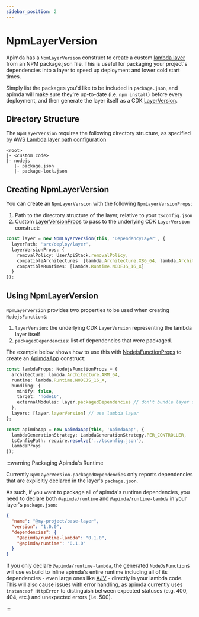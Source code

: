 ```yaml
---
sidebar_position: 2
---
```


# NpmLayerVersion

Apimda has a `NpmLayerVersion` construct to create a custom [lambda layer](https://docs.aws.amazon.com/lambda/latest/dg/configuration-layers.html) from an NPM package.json file. This is useful for packaging your project's dependencies into a layer to speed up deployment and lower cold start times.

Simply list the packages you'd like to be included in `package.json`, and apimda will make sure they're up-to-date (i.e. `npm install`) before every deployment, and then generate the layer itself as a CDK [LayerVersion](https://docs.aws.amazon.com/cdk/api/v2/docs/aws-cdk-lib.aws_lambda.LayerVersion.html).

## Directory Structure

The `NpmLayerVersion` requires the following directory structure, as specified by [AWS Lambda layer path configuration](https://docs.aws.amazon.com/lambda/latest/dg/configuration-layers.html#configuration-layers-path)

```
<root>
|- <custom code>
|- nodejs
   |- package.json
   |- package-lock.json
```

## Creating NpmLayerVersion

You can create an `NpmLayerVersion` with the following `NpmLayerVersionProps`:

1. Path to the directory structure of the layer, relative to your `tsconfig.json`
2. Custom [LayerVersionProps](https://docs.aws.amazon.com/cdk/api/v2/docs/aws-cdk-lib.aws_lambda.LayerVersionProps.html) to pass to the underlying CDK `LayerVersion` construct:

```typescript
const layer = new NpmLayerVersion(this, 'DependencyLayer', {
  layerPath: 'src/deploy/layer',
  layerVersionProps: {
    removalPolicy: UserApiStack.removalPolicy,
    compatibleArchitectures: [lambda.Architecture.X86_64, lambda.Architecture.ARM_64],
    compatibleRuntimes: [lambda.Runtime.NODEJS_16_X]
  }
});
```

## Using NpmLayerVersion

`NpmLayerVersion` provides two properties to be used when creating `NodejsFunction`s:

1. `layerVersion`: the underlying CDK `LayerVersion` representing the lambda layer itself
2. `packagedDependencies`: list of dependencies that were packaged.

The example below shows how to use this with [NodejsFunctionProps](https://docs.aws.amazon.com/cdk/api/v2/docs/aws-cdk-lib.aws_lambda_nodejs.NodejsFunctionProps.html) to create an [ApimdaApp](./construct.md) construct:

```typescript
const lambdaProps: NodejsFunctionProps = {
  architecture: lambda.Architecture.ARM_64,
  runtime: lambda.Runtime.NODEJS_16_X,
  bundling: {
    minify: false,
    target: 'node16',
    externalModules: layer.packagedDependencies // don't bundle layer dependencies in lambda
  },
  layers: [layer.layerVersion] // use lambda layer
};

const apimdaApp = new ApimdaApp(this, 'ApimdaApp', {
  lambdaGenerationStrategy: LambdaGenerationStrategy.PER_CONTROLLER,
  tsConfigPath: require.resolve('../tsconfig.json'),
  lambdaProps
});
```

:::warning Packaging Apimda's Runtime

Currently `NpmLayerVersion.packagedDependencies` only reports dependencies that are explicitly declared in the layer's `package.json`.

As such, if you want to package all of apimda's runtime dependencies, you need to declare both `@apimda/runtime` and `@apimda/runtime-lambda` in your layer's `package.json`:

```json
{
  "name": "@my-project/base-layer",
  "version": "1.0.0",
  "dependencies": {
    "@apimda/runtime-lambda": "0.1.0",
    "@apimda/runtime": "0.1.0"
  }
}
```

If you only declare `@apimda/runtime-lambda`, the generated `NodeJsFunction`s will use esbuild to inline apimda's entire runtime including all of its dependencies - even large ones like [AJV](https://ajv.js.org) - directly in your lambda code. This will also cause issues with error handling, as apimda currently uses `instanceof HttpError` to distinguish between expected statuses (e.g. 400, 404, etc.) and unexpected errors (i.e. 500).

:::
